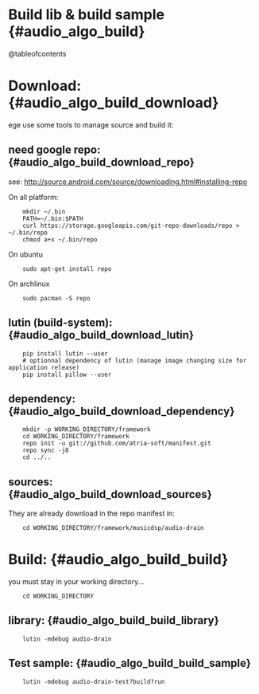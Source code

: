 Build lib & build sample                           {#audio_algo_build}
========================

@tableofcontents

Download:                                          {#audio_algo_build_download}
=========

ege use some tools to manage source and build it:

need google repo:                                  {#audio_algo_build_download_repo}
-----------------

see: http://source.android.com/source/downloading.html#installing-repo

On all platform:
```{.sh}
	mkdir ~/.bin
	PATH=~/.bin:$PATH
	curl https://storage.googleapis.com/git-repo-downloads/repo > ~/.bin/repo
	chmod a+x ~/.bin/repo
```

On ubuntu
```{.sh}
	sudo apt-get install repo
```

On archlinux
```{.sh}
	sudo pacman -S repo
```

lutin (build-system):                              {#audio_algo_build_download_lutin}
---------------------

```{.sh}
	pip install lutin --user
	# optionnal dependency of lutin (manage image changing size for application release)
	pip install pillow --user
```


dependency:                                        {#audio_algo_build_download_dependency}
-----------

```{.sh}
	mkdir -p WORKING_DIRECTORY/framework
	cd WORKING_DIRECTORY/framework
	repo init -u git://github.com/atria-soft/manifest.git
	repo sync -j8
	cd ../..
```

sources:                                           {#audio_algo_build_download_sources}
--------

They are already download in the repo manifest in:

```{.sh}
	cd WORKING_DIRECTORY/framework/musicdsp/audio-drain
```

Build:                                             {#audio_algo_build_build}
======

you must stay in your working directory...
```{.sh}
	cd WORKING_DIRECTORY
```

library:                                           {#audio_algo_build_build_library}
--------

```{.sh}
	lutin -mdebug audio-drain
```

Test sample:                                            {#audio_algo_build_build_sample}
------------

```{.sh}
	lutin -mdebug audio-drain-test?build?run
```

